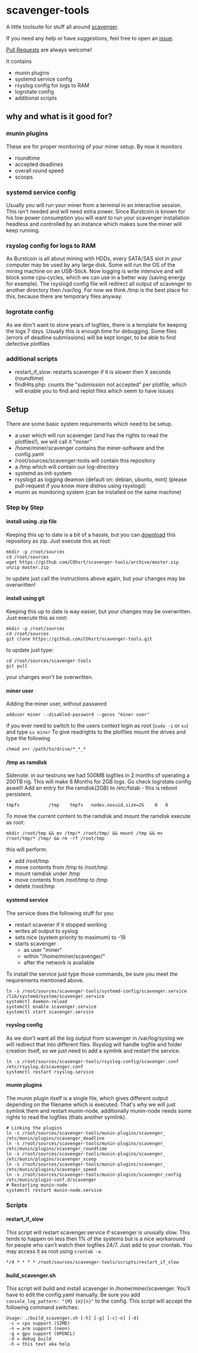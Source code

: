# scavenger-tools
A little toolsuite for stuff all around [scavenger](https://github.com/PoC-Consortium/scavenger).

If you need any help or have suggestions, feel free to open an [issue](https://github.com/COhsrt/scavenger-tools/issues/new).

[Pull Requests](https://github.com/COhsrt/scavenger-tools/compare) are always welcome!

It contains
  -  munin plugins
  -  systemd service config
  -  rsyslog config for logs to RAM
  -  logrotate config
  -  additional scripts

## why and what is it good for?
### munin plugins
These are for proper monitoring of your miner setup. By now it monitors
- roundtime
- accepted deadlines
- overall round speed
- scoops

### systemd service config
Usually you will run your miner from a terminal in an interactive session. This isn't needed and will need extra power. Since Burstcoin is known for his low power consumption you will want to run your scavenger installation headless and controlled by an instance which makes sure the miner will keep running.

### rsyslog config for logs to RAM
As Burstcoin is all about mining with HDDs, every SATA/SAS slot in your computer may be used by any large disk. Some will run the OS of the mining machine on an USB-Stick. Now logging is write intensive and will block some cpu-cycles, which we can use in a better way (saving energy for example). The rsyslogd config file will redirect all output of scavenger to another directory then /var/log. For now we think /tmp is the best place for this, because there are temporary files anyway.

### logrotate config
As we don't want to store years of logfiles, there is a template for keeping the logs 7 days. Usually this is enough time for debugging. Some files (errors of deadline submissions) will be kept longer, to be able to find defective plotfiles

### additional scripts
- restart_if_slow: restarts scavenger if it is slower then X seconds (roundtime)
- findHits.php: counts the "submission not accepted" per plotfile, which will enable you to find and replot files which seem to have issues

## Setup
There are some basic system requirements which need to be setup.
- a user which will run scavenger (and has the rights to read the plotfiles!), we will call it "miner"
- /home/miner/scavenger contains the miner-software and the config.yaml
- /root/sources/scavenger-tools will contain this repository
- a /tmp which will contain our log-directory
- systemd as init-system
- rsyslogd as logging deamon (default on: debian, ubuntu, mint) (please pull-request if you know more distros using rsyslogd)
- munin as monitoring system (can be installed on the same machine)

### Step by Step
#### install using .zip file
Keeping this up to date is a bit of a hassle, but you can [download](https://github.com/COhsrt/scavenger-tools/archive/master.zip) this repository as zip.
Just execute this as root:

```
mkdir -p /root/sources
cd /root/sources
wget https://github.com/COhsrt/scavenger-tools/archive/master.zip
unzip master.zip
```

to update just call the instructions above again, but your changes may be overwritten!

#### install using git
Keeping this up to date is way easier, but your changes may be overwritten.
Just execute this as root:

```
mkdir -p /root/sources
cd /root/sources
git clone https://github.com/COhsrt/scavenger-tools.git
```

to update just type:

```
cd /root/sources/scavenger-tools
git pull
```

your changes won't be overwritten.
#### miner user
Adding the miner user, without password

``adduser miner --disabled-password --gecos "miner user"``

if you ever need to switch to the users context login as root (``sudo -i`` or `su`) and type ``su miner``
To give readrights to the plotfiles mount the drives and type the following

```chmod o+r /path/to/drive/*_*_*```
#### /tmp as ramdisk
Sidenote: in our testruns we had 500MB logfiles in 2 months of operating a 200TB rig. This will make 8 Months for 2GB logs. Go check logrotate config aswell!
Add an entry for the ramdisk(2GB) to /etc/fstab - this is reboot persistent.

````
tmpfs           /tmp    tmpfs   nodev,nosuid,size=2G    0   0
````

To move the current content to the ramdisk and mount the ramdisk execute as root:

``mkdir /root/tmp && mv /tmp/* /root/tmp/ && mount /tmp && mv /root/tmp/* /tmp/ && rm -rf /root/tmp``

this will perform:
- add /root/tmp
- move contents from /tmp to /root/tmp
- mount ramdisk under /tmp
- move contents from /root/tmp to /tmp
- delete /root/tmp

#### systemd service
The service does the following stuff for you:
- restart scavener if it stopped working
- writes all output to syslog
- sets nice (system priority to maximum) to -19
- starts scavenger
  - as user "miner"
  - within "/home/miner/scavenger/"
  - after the network is available

To install the service just type those commands, be sure you meet the requirements mentioned above.

```
ln -s /root/sources/scavenger-tools/systemd-config/scavenger.service /lib/systemd/system/scavenger.service
systemctl daemon-reload
systemctl enable scavenger.service
systemctl start scavenger.service
```
#### rsyslog config
As we don't want all the log output from scavenger in /var/log/syslog we will redirect that into different files. Rsyslog will handle logfile and folder creation itself, so we just need to add a symlink and restart the service.

```
ln -s /root/sources/scavenger-tools/rsyslog-config/scavenger.conf /etc/rsyslog.d/scavenger.conf
systemctl restart rsyslog.service
```


#### munin plugins
The munin plugin itself is a single file, which gives different output depending on the filename which is executed. That's why we will just symlink them and restart munin-node, additionally munin-node needs some rights to read the logfiles (thats another symlink).

```
# Linking the plugins
ln -s /root/sources/scavenger-tools/munin-plugins/scavenger_ /etc/munin/plugins/scavenger_deadline
ln -s /root/sources/scavenger-tools/munin-plugins/scavenger_ /etc/munin/plugins/scavenger_roundtime
ln -s /root/sources/scavenger-tools/munin-plugins/scavenger_ /etc/munin/plugins/scavenger_scoop
ln -s /root/sources/scavenger-tools/munin-plugins/scavenger_ /etc/munin/plugins/scavenger_speed
ln -s /root/sources/scavenger-tools/munin-plugins/scavenger_config /etc/munin/plugin-conf.d/scavenger
# Restarting munin-node
systemctl restart munin-node.service
```

### Scripts
#### restart_if_slow
This script will restart scavenger.service if scavenger is unusally slow. This tends to happen on less then 1% of the systems but is a nice workaround for people who can't watch their logfiles 24/7.
Just add to your crontab. You may access it as root using ``crontab -e``.

```
*/4 * * * * /root/sources/scavenger-tools/scripts/restart_if_slow
```

#### build_scavenger.sh
This script will build and install scavenger in /home/miner/scavenger. You'll have to edit the config.yaml manually. Be sure you add ``console_log_pattern: "{M} {m}{n}"`` to the config.
This script will accept the following command switches: 

```
Usage: ./build_scavenger.sh [-h] [-g] [-c|-n] [-d] 
 -c = cpu support (SIMD)
 -n = arm support (neon)
 -g = gpu support (OPENCL)
 -d = debug build
 -h = this text aka help

```

